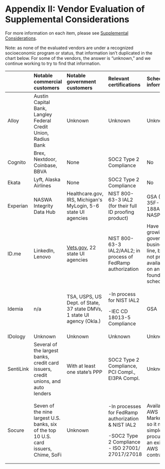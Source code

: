 # Appendix II: Vendor Evaluation of Supplemental Considerations

For more information on each item, please see [Supplemental Considerations](https://usdr.gitbook.io/unemployment-insurance-moderinzation/identity-proofing-vendor-comparison/identity-proofing-vendor-comparison#supplemental-considerations).

Note: as none of the evaluated vendors are under a recognized socioeconomic program or status, that information isn’t duplicated in the chart below. For some of the vendors, the answer is “unknown,” and we continue working to try to find that information.  


<table>
  <thead>
    <tr>
      <th style="text-align:left"></th>
      <th style="text-align:left">Notable commercial customers</th>
      <th style="text-align:left">Notable government customers</th>
      <th style="text-align:left">Relevant certifications</th>
      <th style="text-align:left">Schedule information</th>
    </tr>
  </thead>
  <tbody>
    <tr>
      <td style="text-align:left">Alloy</td>
      <td style="text-align:left">Austin Capital Bank, Langley Federal Credit Union, Radius Bank</td>
      <td
      style="text-align:left">Unknown</td>
        <td style="text-align:left">Unknown</td>
        <td style="text-align:left">Unknown</td>
    </tr>
    <tr>
      <td style="text-align:left">Cognito</td>
      <td style="text-align:left">Brex, Nextdoor, Coinbase, BBVA</td>
      <td style="text-align:left">None</td>
      <td style="text-align:left">SOC2 Type 2 Compliance</td>
      <td style="text-align:left">No</td>
    </tr>
    <tr>
      <td style="text-align:left">Ekata</td>
      <td style="text-align:left">Lyft, Alaska Airlines</td>
      <td style="text-align:left">None</td>
      <td style="text-align:left">SOC2 Type 2 Compliance</td>
      <td style="text-align:left">No</td>
    </tr>
    <tr>
      <td style="text-align:left">Experian</td>
      <td style="text-align:left">NASWA Integrity Data Hub</td>
      <td style="text-align:left">Healthcare.gov, IRS, Michigan&apos;s MyLogin, 5-6 state UI agencies</td>
      <td
      style="text-align:left">NIST 800-63-3 IAL2 (for their full ID proofing product)</td>
        <td style="text-align:left">GSA (GS-35F-188AA) &amp; NASPO</td>
    </tr>
    <tr>
      <td style="text-align:left">ID.me</td>
      <td style="text-align:left">LinkedIn, Lenovo</td>
      <td style="text-align:left"><a href="http://vets.gov/">Vets.gov</a>, 22 state UI agencies</td>
      <td
      style="text-align:left">NIST 800-63-3 IAL2/AAL2; in process of FedRamp authorization</td>
        <td style="text-align:left">Have a growing government business line, but do not promote availability
          on any found schedule</td>
    </tr>
    <tr>
      <td style="text-align:left">Idemia</td>
      <td style="text-align:left">n/a</td>
      <td style="text-align:left">TSA, USPS, US Dept. of State, 37 state DMVs, 1 state UI agency (Okla.)</td>
      <td
      style="text-align:left">
        <p>-In process for NIST IAL2</p>
        <p>-IEC CD 18013-5 Compliance</p>
        </td>
        <td style="text-align:left">GSA</td>
    </tr>
    <tr>
      <td style="text-align:left">IDology</td>
      <td style="text-align:left">Unknown</td>
      <td style="text-align:left">Unknown</td>
      <td style="text-align:left">Unknown</td>
      <td style="text-align:left">Unknown</td>
    </tr>
    <tr>
      <td style="text-align:left">SentiLink</td>
      <td style="text-align:left">Several of the largest banks, credit card issuers, credit unions, and
        auto lenders</td>
      <td style="text-align:left">With at least one state&#x2019;s PPP</td>
      <td style="text-align:left">SOC2 Type 2 Compliance, PCI Compl., EI3PA Compl.</td>
      <td style="text-align:left">Unknown</td>
    </tr>
    <tr>
      <td style="text-align:left">Socure</td>
      <td style="text-align:left">Seven of the nine largest U.S. banks, six of the top 10 U.S. card issuers,
        Chime, SoFi</td>
      <td style="text-align:left">Unknown</td>
      <td style="text-align:left">
        <p>-In processes for FedRamp authorization &amp; NIST IAL2</p>
        <p>-SOC2 Type 2 Compliance
          <br />- ISO 27001/ 27017/27018</p>
        <p></p>
      </td>
      <td style="text-align:left">Available on AWS Marketplace, so it may be simple to procure via an existing
        AWS contract</td>
    </tr>
  </tbody>
</table>





